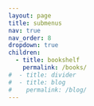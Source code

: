 ```yaml
---
layout: page
title: submenus
nav: true
nav_order: 8
dropdown: true
children:
  - title: bookshelf
    permalink: /books/
#  - title: divider
#  - title: blog
#    permalink: /blog/
---
```

